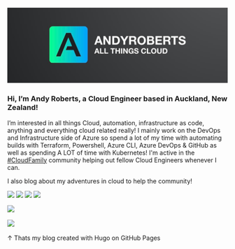 ![cover image](coverimage.jpg)

### Hi, I’m Andy Roberts, a Cloud Engineer based in Auckland, New Zealand!

I’m interested in all things Cloud, automation, infrastructure as code, anything and everything cloud related really!  I mainly work on the DevOps and Infrastructure side of Azure so spend a lot of my time with automating builds with Terraform, Powershell, Azure CLI, Azure DevOps & GitHub as well as spending A LOT of time with Kubernetes!  I'm active in the [#CloudFamily](https://twitter.com/search?q=%23CloudFamily) community helping out fellow Cloud Engineers whenever I can.

I also blog about my adventures in cloud to help the community!

[![](https://img.shields.io/badge/website-000000?style=for-the-badge&logo=About.me&logoColor=white)](https://andyroberts.nz/)
[![](https://img.shields.io/badge/Twitter-1DA1F2?style=for-the-badge&logo=twitter&logoColor=white)](https://twitter.com/andyr2319) 
[![](https://img.shields.io/badge/Gmail-D14836?style=for-the-badge&logo=gmail&logoColor=white)](mailto:andyr8939@gmail.com) 
[![](https://img.shields.io/badge/LinkedIn-0077B5?style=for-the-badge&logo=linkedin&logoColor=white)](https://www.linkedin.com/in/andy-roberts8939/)

![](https://github-readme-stats.vercel.app/api?username=andyr8939)

![](https://github-readme-stats.vercel.app/api/top-langs/?username=andyr8939)

&uarr; Thats my blog created with Hugo on GitHub Pages
<!---
andyr8939/andyr8939 is a ✨ special ✨ repository because its `README.md` (this file) appears on your GitHub profile.
You can click the Preview link to take a look at your changes.
--->
